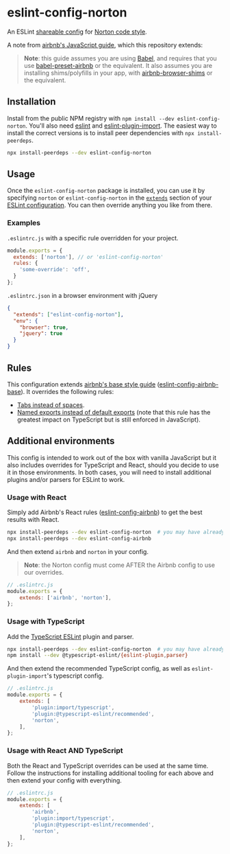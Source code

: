 # eslint-config-norton

An ESLint [shareable config](http://eslint.org/docs/developer-guide/shareable-configs.html) for [Norton code style](https://gitlab.com/wwnorton/style).

A note from [airbnb's JavaScript guide](https://github.com/airbnb/javascript), which this repository extends:

> **Note**: this guide assumes you are using [Babel](https://babeljs.io), and requires that you use [babel-preset-airbnb](https://npmjs.com/babel-preset-airbnb) or the equivalent. It also assumes you are installing shims/polyfills in your app, with [airbnb-browser-shims](https://npmjs.com/airbnb-browser-shims) or the equivalent.

## Installation

Install from the public NPM registry with `npm install --dev eslint-config-norton`.
You'll also need [eslint](https://www.npmjs.com/package/eslint) and [eslint-plugin-import](https://www.npmjs.com/package/eslint-plugin-import).
The easiest way to install the correct versions is to install peer dependencies with `npx install-peerdeps`.

```sh
npx install-peerdeps --dev eslint-config-norton
```

## Usage

Once the `eslint-config-norton` package is installed, you can use it by specifying `norton` or `eslint-config-norton` in the [`extends`](http://eslint.org/docs/user-guide/configuring#extending-configuration-files) section of your [ESLint configuration](http://eslint.org/docs/user-guide/configuring).
You can then override anything you like from there.

### Examples

`.eslintrc.js` with a specific rule overridden for your project.

```js
module.exports = {
  extends: ['norton'], // or 'eslint-config-norton'
  rules: {
    'some-override': 'off',
  }
};
```

`.eslintrc.json` in a browser environment with jQuery

```json
{
  "extends": ["eslint-config-norton"],
  "env": {
    "browser": true,
    "jquery": true
  }
}
```

## Rules

This configuration extends [airbnb's base style guide](https://github.com/airbnb/javascript) ([eslint-config-airbnb-base](https://github.com/airbnb/javascript/tree/master/packages/eslint-config-airbnb-base)).
It overrides the following rules:

- [Tabs instead of spaces](https://gitlab.com/wwnorton/style/guide/issues/1).
- [Named exports instead of default exports](https://basarat.gitbook.io/typescript/main-1/defaultisbad) (note that this rule has the greatest impact on TypeScript but is still enforced in JavaScript).

## Additional environments

This config is intended to work out of the box with vanilla JavaScript but it also includes overrides for TypeScript and React, should you decide to use it in those environments.
In both cases, you will need to install additional plugins and/or parsers for ESLint to work.

### Usage with React

Simply add Airbnb's React rules ([eslint-config-airbnb](https://github.com/airbnb/javascript/tree/master/packages/eslint-config-airbnb)) to get the best results with React.

```sh
npx install-peerdeps --dev eslint-config-norton  # you may have already done this
npx install-peerdeps --dev eslint-config-airbnb
```

And then extend `airbnb` and `norton` in your config.

> **Note**: the Norton config must come AFTER the Airbnb config to use our overrides.

```js
// .eslintrc.js
module.exports = {
	extends: ['airbnb', 'norton'],
};
```

### Usage with TypeScript

Add the [TypeScript ESLint](https://github.com/typescript-eslint/typescript-eslint) plugin and parser.

```sh
npx install-peerdeps --dev eslint-config-norton  # you may have already done this
npm install --dev @typescript-eslint/{eslint-plugin,parser}
```

And then extend the recommended TypeScript config, as well as `eslint-plugin-import`'s typescript config.

```js
// .eslintrc.js
module.exports = {
	extends: [
		'plugin:import/typescript',
		'plugin:@typescript-eslint/recommended',
		'norton',
	],
};
```

### Usage with React AND TypeScript

Both the React and TypeScript overrides can be used at the same time.
Follow the instructions for installing additional tooling for each above and then extend your config with everything.

```js
// .eslintrc.js
module.exports = {
	extends: [
		'airbnb',
		'plugin:import/typescript',
		'plugin:@typescript-eslint/recommended',
		'norton',
	],
};
```

